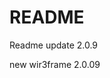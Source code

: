 # README

Readme update 2.0.9

new wir3frame 2.0.09

<!-- updating wireframe 2.0 -->
<!-- framing -->
<!-- more -->
<!-- mingus -->
<!-- dagren -->